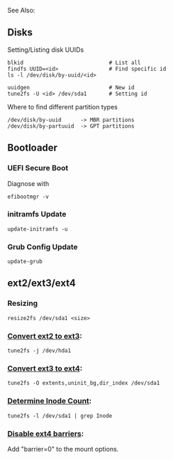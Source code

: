 See Also: <?add topic='LVM'?>

## Disks

Setting/Listing disk UUIDs

    blkid                           # List all
    findfs UUID=<id>                # Find specific id
    ls -l /dev/disk/by-uuid/<id>

    uuidgen                         # New id
    tune2fs -U <id> /dev/sda1       # Setting id

Where to find different partition types

    /dev/disk/by-uuid      -> MBR partitions
    /dev/disk/by-partuuid  -> GPT partitions

## Bootloader

### UEFI Secure Boot

Diagnose with

    efibootmgr -v

### initramfs Update

    update-initramfs -u

###  Grub Config Update

    update-grub

## ext2/ext3/ext4

### Resizing

    resize2fs /dev/sda1 <size>

### [Convert ext2 to ext3](http://www.troubleshooters.com/linux/ext2toext3.htm):

    tune2fs -j /dev/hda1

### [Convert ext3 to ext4](http://www.cyberciti.biz/tips/linux-convert-ext3-to-ext4-file-system.html):

    tune2fs -O extents,uninit_bg,dir_index /dev/sda1

### [Determine Inode Count](http://www.cyberciti.biz/faq/linux-show-contents-of-filesystem-superblock-inode/):

    tune2fs -l /dev/sda1 | grep Inode

### [Disable ext4 barriers](http://liferea.blogspot.de/2010/06/serious-performance-issues-with-ext4fs.html):
    
Add "barrier=0" to the mount options.

